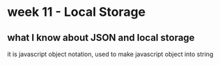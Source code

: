 # week 11 - Local Storage

## what I know about JSON and local storage
it is javascript object notation,
used to make javascript object into string
